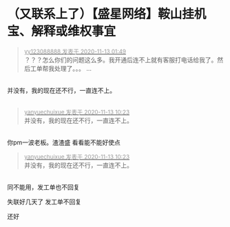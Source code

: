 # （又联系上了）【盛星网络】鞍山挂机宝、解释或维权事宜


<div class="quote"><blockquote><font size="2"><a href="https://www.hostloc.com/forum.php?mod=redirect&amp;goto=findpost&amp;pid=9446496&amp;ptid=763633" target="_blank"><font color="#999999">yy123088888 发表于 2020-11-13 01:49</font></a></font><br />
？？？怎么你们的问题这么多。我开通后连不上就有客服打电话给我了。然后工单帮我处理了。。。 ...</blockquote></div><br />
并没有，我的现在还不行，一直连不上。<br />
<br />


<div class="quote"><blockquote><font size="2"><a href="https://www.hostloc.com/forum.php?mod=redirect&amp;goto=findpost&amp;pid=9447268&amp;ptid=763633" target="_blank"><font color="#999999">yanyuechuixue 发表于 2020-11-13 10:23</font></a></font><br />
并没有，我的现在还不行，一直连不上。</blockquote></div><br />
你pm一波老板。渣渣盛 <img src="static/image/smiley/yct/022.gif" smilieid="42" border="0" alt="" />看看能不能好使点<img id="aimg_SEllT" onclick="zoom(this, this.src, 0, 0, 0)" class="zoom" src="https://cdn.jsdelivr.net/gh/hishis/forum-master/public/images/patch.gif" onmouseover="img_onmouseoverfunc(this)" onload="thumbImg(this)" border="0" alt="" />

<div class="quote"><blockquote><font size="2"><a href="https://www.hostloc.com/forum.php?mod=redirect&amp;goto=findpost&amp;pid=9447268&amp;ptid=763633" target="_blank"><font color="#999999">yanyuechuixue 发表于 2020-11-13 10:23</font></a></font><br />
并没有，我的现在还不行，一直连不上。</blockquote></div><br />
同不能用，发工单也不回复

失联好几天了 发工单不回复

还好
